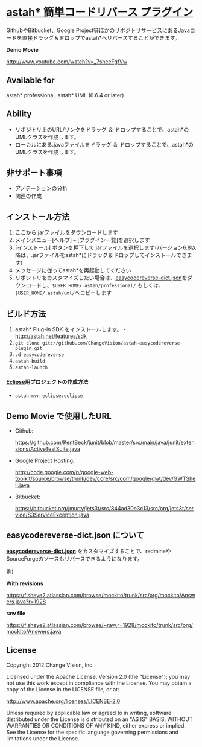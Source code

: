 # [astah* 簡単コードリバース プラグイン](http://astah.change-vision.com/ja/feature/code-reverse-plugin.html)
GithubやBitbucket、Google Project等ほかのリポジトリサービスにあるJavaコードを直接ドラッグ＆ドロップでastah*へリバースすることができます。

**Demo Movie**

<http://www.youtube.com/watch?v=_7shceFgfVw>


## Available for
astah* professional, astah* UML (6.6.4 or later)


## Ability
* リポジトリ上のURL/リンクをドラッグ ＆ ドロップすることで、astah*のUMLクラスを作成します。
* ローカルにある.javaファイルをドラッグ ＆ ドロップすることで、astah*のUMLクラスを作成します。


## 非サポート事項
* アノテーションの分析
* 関連の作成


## インストール方法
1. [ここから](http://astah.change-vision.com/plugins/easycodereverse/1.0.2.html).jarファイルをダウンロードします
2. メインメニュー[ヘルプ] – [プラグイン一覧]を選択します
3. [インストール] ボタンを押下して.jarファイルを選択します(バージョン6.8以降は、.jarファイルをastah*にドラッグ＆ドロップしてインストールできます)
4. メッセージに従ってastah*を再起動してください
5. リポジトリをカスタマイズしたい場合は、[easycodereverse-dict.json](https://raw.github.com/ChangeVision/astah-easycodereverse-plugin/master/easycodereverse-dict.json)をダウンロードし、`$USER_HOME/.astah/professional/` もしくは、 `$USER_HOME/.astah/uml/`へコピーします


## ビルド方法
1. astah* Plug-in SDK をインストールします。 - <http://astah.net/features/sdk>
1. `git clone git://github.com/ChangeVision/astah-easycodereverse-plugin.git`
1. `cd easycodereverse`
1. `astah-build`
1. `astah-launch`

#### [Eclipse](http://astah.net/tutorials/plug-ins/plugin_tutorial_en/html/helloworld.html#eclipse)用プロジェクトの作成方法

 * `astah-mvn eclipse:eclipse`


## Demo Movie で使用したURL
* Github:

  <https://github.com/KentBeck/junit/blob/master/src/main/java/junit/extensions/ActiveTestSuite.java>

* Google Project Hosting:

  <http://code.google.com/p/google-web-toolkit/source/browse/trunk/dev/core/src/com/google/gwt/dev/GWTShell.java>

* Bitbucket:

  <https://bitbucket.org/jmurty/jets3t/src/844ad30e3c13/src/org/jets3t/service/S3ServiceException.java>


## easycodereverse-dict.json について
**[easycodereverse-dict.json](https://github.com/ChangeVision/astah-easycodereverse-plugin/blob/master/easycodereverse-dict.json)** をカスタマイズすることで、redmineやSourceForgeのソースもリバースできるようになります。


例)

**With revisions**

<https://fisheye2.atlassian.com/browse/mockito/trunk/src/org/mockito/Answers.java?r=1928>

**raw file**

<https://fisheye2.atlassian.com/browse/~raw,r=1928/mockito/trunk/src/org/mockito/Answers.java>

## License
Copyright 2012 Change Vision, Inc.

Licensed under the Apache License, Version 2.0 (the "License");
you may not use this work except in compliance with the License.
You may obtain a copy of the License in the LICENSE file, or at:

   <http://www.apache.org/licenses/LICENSE-2.0>

Unless required by applicable law or agreed to in writing, software
distributed under the License is distributed on an "AS IS" BASIS,
WITHOUT WARRANTIES OR CONDITIONS OF ANY KIND, either express or implied.
See the License for the specific language governing permissions and
limitations under the License.

